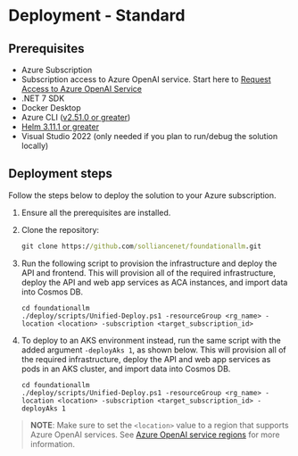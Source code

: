 # Deployment - Standard

## Prerequisites

- Azure Subscription
- Subscription access to Azure OpenAI service. Start here to [Request Access to Azure OpenAI Service](https://customervoice.microsoft.com/Pages/ResponsePage.aspx?id=v4j5cvGGr0GRqy180BHbR7en2Ais5pxKtso_Pz4b1_xUOFA5Qk1UWDRBMjg0WFhPMkIzTzhKQ1dWNyQlQCN0PWcu)
- .NET 7 SDK
- Docker Desktop
- Azure CLI ([v2.51.0 or greater](https://docs.microsoft.com/en-us/cli/azure/install-azure-cli))
- [Helm 3.11.1 or greater](https://helm.sh/docs/intro/install/)
- Visual Studio 2022 (only needed if you plan to run/debug the solution locally)

## Deployment steps

Follow the steps below to deploy the solution to your Azure subscription.

1. Ensure all the prerequisites are installed.  

1. Clone the repository:
   
    ```cmd
    git clone https://github.com/solliancenet/foundationallm.git
    ```

1. Run the following script to provision the infrastructure and deploy the API and frontend. This will provision all of the required infrastructure, deploy the API and web app services as ACA instances, and import data into Cosmos DB.

    ```pwsh
    cd foundationallm
    ./deploy/scripts/Unified-Deploy.ps1 -resourceGroup <rg_name> -location <location> -subscription <target_subscription_id>
    ```

1. To deploy to an AKS environment instead, run the same script with the added argument `-deployAks 1`, as shown below.  This will provision all of the required infrastructure, deploy the API and web app services as pods in an AKS cluster, and import data into Cosmos DB.

    ```pwsh
    cd foundationallm
    ./deploy/scripts/Unified-Deploy.ps1 -resourceGroup <rg_name> -location <location> -subscription <target_subscription_id> -deployAks 1
    ```

>**NOTE**: Make sure to set the `<location>` value to a region that supports Azure OpenAI services.  See [Azure OpenAI service regions](https://azure.microsoft.com/en-us/explore/global-infrastructure/products-by-region/?products=cognitive-services&regions=all) for more information.

